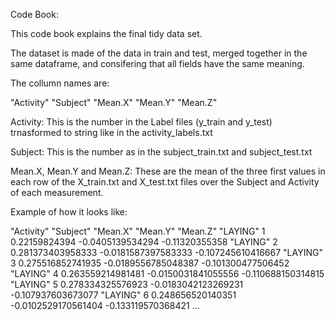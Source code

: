 Code Book:

This code book explains the final tidy data set.

The dataset is made of the data in train and test, merged together in the same dataframe, and consifering that all fields have the same meaning.

The collumn names are:

"Activity" "Subject" "Mean.X" "Mean.Y" "Mean.Z"

Activity:
This is the number in the Label files (y_train and y_test) trnasformed to string like in the activity_labels.txt

Subject:
This is the number as in the subject_train.txt and subject_test.txt

Mean.X, Mean.Y and Mean.Z:
These are the mean of the three first values in each row of the X_train.txt and X_test.txt files over the Subject and Activity of each measurement.

Example of how it looks like:

"Activity" "Subject" "Mean.X" "Mean.Y" "Mean.Z"
"LAYING" 1 0.22159824394 -0.0405139534294 -0.11320355358
"LAYING" 2 0.281373403958333 -0.0181587397583333 -0.107245610416667
"LAYING" 3 0.275516852741935 -0.0189556785048387 -0.101300477506452
"LAYING" 4 0.263559214981481 -0.0150031841055556 -0.110688150314815
"LAYING" 5 0.278334325576923 -0.0183042123269231 -0.107937603673077
"LAYING" 6 0.248656520140351 -0.0102529170561404 -0.133119570368421
...
